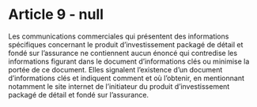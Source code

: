 # Article 9 - null


Les communications commerciales qui présentent des informations spécifiques concernant le produit d’investissement packagé de détail et fondé sur l’assurance ne contiennent aucun énoncé qui contredise les informations figurant dans le document d’informations clés ou minimise la portée de ce document. Elles signalent l’existence d’un document d’informations clés et indiquent comment et où l’obtenir, en mentionnant notamment le site internet de l’initiateur du produit d’investissement packagé de détail et fondé sur l’assurance.
